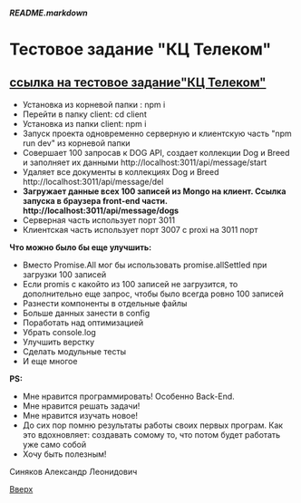 <a id="anchor"></a>
##### README.markdown

# Тестовое задание "КЦ Телеком"

## [ссылка на тестовое задание"КЦ Телеком"](https://docs.google.com/document/d/1dZdYZEkzbj6RVaXYup-xPZM4daYuTsmsu2JUuCRc9Uw/edit)


* Установка из корневой папки : npm i
* Перейти в папку client: cd client
* Установка из папки client: npm i
* Запуск проекта одновременно серверную и клиентскую часть "npm run dev" из корневой папки
* Совершает 100 запросав к DOG API, создает коллекции  Dog и Breed и заполняет их данными
http://localhost:3011/api/message/start
* Удаляет все документы в   коллекциях  Dog и Breed  http://localhost:3011/api/message/del
* **Загружает данные всех  100 записей из Mongo на клиент. Ссылка запуска в браузера front-end части. http://localhost:3011/api/message/dogs**
* Серверная часть использует порт 3011
* Клиентская часть использует порт 3007 с proxi на 3011 порт

**Что можно было бы еще улучшить:**

* Вместо Promise.All мог бы использовать promise.allSettled при загрузки 100 записей
* Если promis  с какойто из 100 записей не загрузится, то дополнительно еще запрос, чтобы было всегда ровно 100 записей
* Разнести компоненты в отдельные файлы
* Больше данных занести в config
* Поработать над оптимизацией
* Убрать console.log
* Улучшить верстку
* Сделать модульные тесты
* И еще многое

**PS:**

* Мне нравится программировать! Особенно Back-End.
* Мне нравится решать задачи!
* Мне нравится изучать новое!
* До сих пор помню результаты работы своих первых програм. Как это вдохновляет: создавать сомому то, что потом будет работать уже само собой
* Хочу быть полезным!

 Синяков Александр Леонидович

[Вверх](#anchor)
